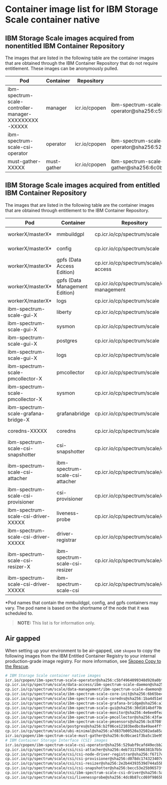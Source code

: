 
# Container image list for IBM Storage Scale container native

## IBM Storage Scale images acquired from nonentitled IBM Container Repository

The images that are listed in the following table are the container images that are obtained through the IBM Container Repository that do not require entitlement. These images can be anonymously pulled.

| Pod | Container | Repository | Image |
|-----|-----------|------------|---------------------|
| ibm-spectrum-scale-controller-manager-XXXXXXXXX-XXXXX | manager | icr.io/cpopen | ibm-spectrum-scale-operator@sha256:c5bf4964099348d920a0bfbcae8695bf878c94b99f594f39584de0aa09d008ff |
| ibm-spectrum-scale-csi-operator | operator | icr.io/cpopen  | ibm-spectrum-scale-csi-operator@sha256:529abf9cafd49ecbb25fe0dadbd2879dc60dcee527775c6f65b33cd3b8160840 |
| must-gather-XXXXX | must-gather | icr.io/cpopen | ibm-spectrum-scale-must-gather@sha256:6c0bcae1f3ba5c1be95b633800964d8f4c1206635fe8a4d37e0a504c096376db |

## IBM Storage Scale images acquired from entitled IBM Container Repository

The images that are listed in the following table are the container images that are obtained through entitlement to the IBM Container Repository.

| Pod | Container | Repository | Image |
|-----|-----------|------------|---------------------|
| workerX/masterX* | mmbuildgpl | cp.icr.io/cp/spectrum/scale | ibm-spectrum-scale-core-init@sha256:6b65be48cda3a3511d90cc2feb4d961e99f3f30eb38c71ff39b72ba17ce506d1 |
| workerX/masterX* | config | cp.icr.io/cp/spectrum/scale | ibm-spectrum-scale-core-init@sha256:6b65be48cda3a3511d90cc2feb4d961e99f3f30eb38c71ff39b72ba17ce506d1 |
| workerX/masterX* | gpfs (Data Access Edition) | cp.icr.io/cp/spectrum/scale/data-access | ibm-spectrum-scale-daemon@sha256:41223748119300daa69cb05756569f7be54c23b75123a54c51c40d25ab2c10d7 |
| workerX/masterX* | gpfs (Data Management Edition) | cp.icr.io/cp/spectrum/scale/data-management | ibm-spectrum-scale-daemon@sha256:e3f42fa3a972137e669989761615073a232b4e36b7dd9c58d925117875659362 |
| workerX/masterX* | logs | cp.icr.io/cp/spectrum/scale | ubi-minimal@sha256:a7d837b00520a32502ada85ae339e33510cdfdbc8d2ddf460cc838e12ec5fa5a  |
| ibm-spectrum-scale-gui-X | liberty | cp.icr.io/cp/spectrum/scale | ibm-spectrum-scale-gui@sha256:30d1014bdf70d69cd22c0faf7c51c7cdb3f40f5d77a66d9dd45e40edbc195a68 |
| ibm-spectrum-scale-gui-X | sysmon | cp.icr.io/cp/spectrum/scale | ibm-spectrum-scale-monitor@sha256:4e6ee0feab169327bbbe44467373336089e44668c36c19f594acd7d6f0e9211f |
| ibm-spectrum-scale-gui-X | postgres | cp.icr.io/cp/spectrum/scale | postgres@sha256:b2f06ce12103bedbc0a49ae4ffff062d90824e0f45462de712f66952679f7670 |
| ibm-spectrum-scale-gui-X | logs | cp.icr.io/cp/spectrum/scale | ubi-minimal@sha256:a7d837b00520a32502ada85ae339e33510cdfdbc8d2ddf460cc838e12ec5fa5a |
| ibm-spectrum-scale-pmcollector-X | pmcollector | cp.icr.io/cp/spectrum/scale | ibm-spectrum-scale-pmcollector@sha256:43fae49d27110528af25ea448ac98d27a2d37768859fc2c47c1d4beff2e45e56 |
| ibm-spectrum-scale-pmcollector-X | sysmon | cp.icr.io/cp/spectrum/scale | ibm-spectrum-scale-monitor@sha256:4e6ee0feab169327bbbe44467373336089e44668c36c19f594acd7d6f0e9211f |
| ibm-spectrum-scale-grafana-bridge-X | grafanabridge | cp.icr.io/cp/spectrum/scale | ibm-spectrum-scale-grafana-bridge@sha256:a1291c3f12d3dd08d17ca9968ba5d75a680992e357b974edb24ad1af6c5e2fda |
| coredns-XXXXX | coredns | cp.icr.io/cp/spectrum/scale | ibm-spectrum-scale-coredns@sha256:1ba4d51e896607c6f968f8df8e04ccfe7a71babd778838c9de040beda6bf1ff7 |
| ibm-spectrum-scale-csi-snapshotter | csi-snapshotter | cp.icr.io/cp/spectrum/scale/csi | csi-snapshotter@sha256:becc53e25b96573f61f7469923a92fb3e9d3a3781732159954ce0d9da07233a2  |
| ibm-spectrum-scale-csi-attacher | ibm-spectrum-scale-csi-attacher | cp.icr.io/cp/spectrum/scale/csi | csi-attacher@sha256:4eb73137b66381b7b5dfd4d21d460f4b4095347ab6ed4626e0199c29d8d021af |
| ibm-spectrum-scale-csi-provisioner | csi-provisioner | cp.icr.io/cp/spectrum/scale/csi | csi-provisioner@sha256:d078dc174323407e8cc6f0f9abd4efaac5db27838f1564d0253d5e3233e3f17f |
| ibm-spectrum-scale-csi-driver-XXXXX | liveness-probe | cp.icr.io/cp/spectrum/scale/csi | livenessprobe@sha256:4dc0b87ccd69f9865b89234d8555d3a614ab0a16ed94a3016ffd27f8106132ce |
| ibm-spectrum-scale-csi-driver-XXXXX | driver-registrar | cp.icr.io/cp/spectrum/scale/csi | csi-node-driver-registrar@sha256:f6717ce72a2615c7fbc746b4068f788e78579c54c43b8716e5ce650d97af2df1 |
| ibm-spectrum-scale-csi-resizer-X | ibm-spectrum-scale-csi-resizer | cp.icr.io/cp/spectrum/scale/csi | csi-resizer@sha256:2e2b44393539d744a55b9370b346e8ebd95a77573064f3f9a8caf18c22f4d0d0 |
| ibm-spectrum-scale-csi-driver-XXXXX | ibm-spectrum-scale-csi | cp.icr.io/cp/spectrum/scale/csi | ibm-spectrum-scale-csi-driver@sha256:5aeeecb8f73b1a075038a90c3dbb616fe0b5b474f7c2acfffc87e052812f9455 |

*Pod names that contain the mmbuildgpl, config, and gpfs containers may vary. The pod name is based on the shortname of the node that it was scheduled to.

>**NOTE:** This list is for information only.

## Air gapped

When setting up your environment to be air-gapped, use `skopeo` to copy the following images from the IBM Entitled Container Registry to your internal production-grade image registry. For more information, see [Skopeo Copy to the Rescue](https://www.redhat.com/en/blog/skopeo-copy-rescue).

```bash
# IBM Storage Scale container native images
icr.io/cpopen/ibm-spectrum-scale-operator@sha256:c5bf4964099348d920a0bfbcae8695bf878c94b99f594f39584de0aa09d008ff
cp.icr.io/cp/spectrum/scale/data-access/ibm-spectrum-scale-daemon@sha256:41223748119300daa69cb05756569f7be54c23b75123a54c51c40d25ab2c10d7
cp.icr.io/cp/spectrum/scale/data-management/ibm-spectrum-scale-daemon@sha256:e3f42fa3a972137e669989761615073a232b4e36b7dd9c58d925117875659362
cp.icr.io/cp/spectrum/scale/ibm-spectrum-scale-core-init@sha256:6b65be48cda3a3511d90cc2feb4d961e99f3f30eb38c71ff39b72ba17ce506d1
cp.icr.io/cp/spectrum/scale/ibm-spectrum-scale-coredns@sha256:1ba4d51e896607c6f968f8df8e04ccfe7a71babd778838c9de040beda6bf1ff7
cp.icr.io/cp/spectrum/scale/ibm-spectrum-scale-grafana-bridge@sha256:a1291c3f12d3dd08d17ca9968ba5d75a680992e357b974edb24ad1af6c5e2fda
cp.icr.io/cp/spectrum/scale/ibm-spectrum-scale-gui@sha256:30d1014bdf70d69cd22c0faf7c51c7cdb3f40f5d77a66d9dd45e40edbc195a68
cp.icr.io/cp/spectrum/scale/ibm-spectrum-scale-monitor@sha256:4e6ee0feab169327bbbe44467373336089e44668c36c19f594acd7d6f0e9211f
cp.icr.io/cp/spectrum/scale/ibm-spectrum-scale-pmcollector@sha256:43fae49d27110528af25ea448ac98d27a2d37768859fc2c47c1d4beff2e45e56
cp.icr.io/cp/spectrum/scale/ibm-spectrum-scale-pmsensors@sha256:bc0708f0b03c62044f67aef7aeeecfdef09c3f6411025317da85abbf00d33e42
cp.icr.io/cp/spectrum/scale/postgres@sha256:b2f06ce12103bedbc0a49ae4ffff062d90824e0f45462de712f66952679f7670
cp.icr.io/cp/spectrum/scale/ubi-minimal@sha256:a7d837b00520a32502ada85ae339e33510cdfdbc8d2ddf460cc838e12ec5fa5a
icr.io/cpopen/ibm-spectrum-scale-must-gather@sha256:6c0bcae1f3ba5c1be95b633800964d8f4c1206635fe8a4d37e0a504c096376db
# IBM Container Storage Interface (CSI) images
icr.io/cpopen/ibm-spectrum-scale-csi-operator@sha256:529abf9cafd49ecbb25fe0dadbd2879dc60dcee527775c6f65b33cd3b8160840
cp.icr.io/cp/spectrum/scale/csi/csi-attacher@sha256:4eb73137b66381b7b5dfd4d21d460f4b4095347ab6ed4626e0199c29d8d021af
cp.icr.io/cp/spectrum/scale/csi/csi-node-driver-registrar@sha256:f6717ce72a2615c7fbc746b4068f788e78579c54c43b8716e5ce650d97af2df1
cp.icr.io/cp/spectrum/scale/csi/csi-provisioner@sha256:d078dc174323407e8cc6f0f9abd4efaac5db27838f1564d0253d5e3233e3f17f
cp.icr.io/cp/spectrum/scale/csi/csi-resizer@sha256:2e2b44393539d744a55b9370b346e8ebd95a77573064f3f9a8caf18c22f4d0d0
cp.icr.io/cp/spectrum/scale/csi/csi-snapshotter@sha256:becc53e25b96573f61f7469923a92fb3e9d3a3781732159954ce0d9da07233a2
cp.icr.io/cp/spectrum/scale/csi/ibm-spectrum-scale-csi-driver@sha256:5aeeecb8f73b1a075038a90c3dbb616fe0b5b474f7c2acfffc87e052812f9455
cp.icr.io/cp/spectrum/scale/csi/livenessprobe@sha256:4dc0b87ccd69f9865b89234d8555d3a614ab0a16ed94a3016ffd27f8106132ce
```
